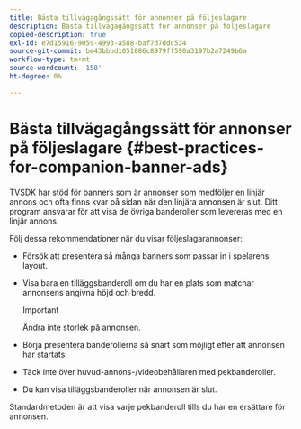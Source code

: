 ```yaml
---
title: Bästa tillvägagångssätt för annonser på följeslagare
description: Bästa tillvägagångssätt för annonser på följeslagare
copied-description: true
exl-id: e7d15916-9059-4993-a588-baf7d7ddc534
source-git-commit: be43bbbd1051886c8979ff590a3197b2a7249b6a
workflow-type: tm+mt
source-wordcount: '158'
ht-degree: 0%

---
```


# Bästa tillvägagångssätt för annonser på följeslagare {#best-practices-for-companion-banner-ads}

TVSDK har stöd för banners som är annonser som medföljer en linjär annons och ofta finns kvar på sidan när den linjära annonsen är slut. Ditt program ansvarar för att visa de övriga banderoller som levereras med en linjär annons.

Följ dessa rekommendationer när du visar följeslagarannonser:

* Försök att presentera så många banners som passar in i spelarens layout.
* Visa bara en tilläggsbanderoll om du har en plats som matchar annonsens angivna höjd och bredd.

   >[!IMPORTANT]
   >
   >Ändra inte storlek på annonsen.

* Börja presentera banderollerna så snart som möjligt efter att annonsen har startats.
* Täck inte över huvud-annons-/videobehållaren med pekbanderoller.
* Du kan visa tilläggsbanderoller när annonsen är slut.

Standardmetoden är att visa varje pekbanderoll tills du har en ersättare för annonsen.
